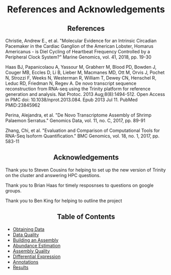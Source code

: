 <h1 align="center">References and Acknowledgements</h1>

<h2 align="center">References</h2>

<p>Christie, Andrew E., et al. "Molecular Evidence for an Intrinsic Circadian Pacemaker in the Cardiac Ganglion of the American Lobster, Homarus Americanus - is Diel Cycling of Heartbeat Frequency Controlled by a Peripheral Clock System?" Marine Genomics, vol. 41, 2018, pp. 19-30</p>

<p>Haas BJ, Papanicolaou A, Yassour M, Grabherr M, Blood PD, Bowden J, Couger MB, Eccles D, Li B, Lieber M, Macmanes MD, Ott M, Orvis J, Pochet N, Strozzi F, Weeks N, Westerman R, William T, Dewey CN, Henschel R, Leduc RD, Friedman N, Regev A. De novo transcript sequence reconstruction from RNA-seq using the Trinity platform for reference generation and analysis. Nat Protoc. 2013 Aug;8(8):1494-512. Open Access in PMC doi: 10.1038/nprot.2013.084. Epub 2013 Jul 11. PubMed PMID:23845962</p>

<p>Perina, Alejandra, et al. "De Novo Transcriptome Assembly of Shrimp Palaemon Serratus." Genomics Data, vol. 11, no. C, 2017, pp. 89-91</p>

<p>Zhang, Chi, et al. "Evaluation and Comparison of Computational Tools for RNA-Seq Isoform Quantification." BMC Genomics, vol. 18, no. 1, 2017, pp. 583-11</p>

<h2 align="center">Acknowledgements</h2>

<p>Thank you to Steven Cousins for helping to set up the new version of Trinity on the cluster and answering HPC questions.</p>

<p>Thank you to Brian Haas for timely resposnses to questions on google groups.</p>

<p>Thank you to Ben King for helping to outline the project</p>

<h2 align="center">Table of Contents</h2>

* [Obtaining Data](data.md)
* [Data Quality](dataqc.md)
* [Building an Assembly](assembly.md)
* [Abundance Estimation](abundance.md)
* [Assembly Quality](assemblyqc.md)
* [Differential Expression](DE.md)
* [Annotations](annotations.md)
* [Results](results.md)
